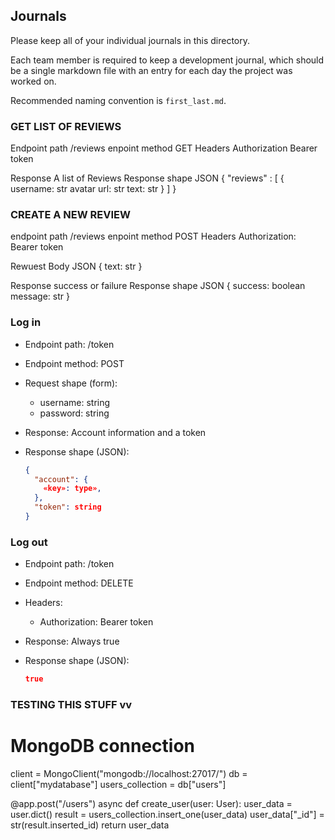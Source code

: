 ## Journals

Please keep all of your individual journals in this directory.

Each team member is required to keep a development journal, which should be a single markdown file with an entry for each day the project was worked on.

Recommended naming convention is `first_last.md`.
### GET LIST OF REVIEWS

Endpoint path /reviews
enpoint method GET
Headers
    Authorization Bearer token

Response    A list of Reviews
Response shape
    JSON
    {
        "reviews" : [
            {
                username: str
                avatar url: str
                text: str
            }
        ]
    }

### CREATE A NEW REVIEW
endpoint path /reviews
enpoint method POST
Headers
    Authorization: Bearer token

Rewuest Body
    JSON
    {
        text: str
    }

Response    success or failure
Response shape
    JSON
    {
        success: boolean
        message: str
    }

### Log in
* Endpoint path: /token
* Endpoint method: POST

* Request shape (form):
  * username: string
  * password: string

* Response: Account information and a token
* Response shape (JSON):
    ```json
    {
      "account": {
        «key»: type»,
      },
      "token": string
    }
    ```

### Log out

* Endpoint path: /token
* Endpoint method: DELETE

* Headers:
  * Authorization: Bearer token

* Response: Always true
* Response shape (JSON):
    ```json
    true
    ```
### TESTING THIS STUFF vv
# MongoDB connection
client = MongoClient("mongodb://localhost:27017/")
db = client["mydatabase"]
users_collection = db["users"]

@app.post("/users")
async def create_user(user: User):
    user_data = user.dict()
    result = users_collection.insert_one(user_data)
    user_data["_id"] = str(result.inserted_id)
    return user_data
